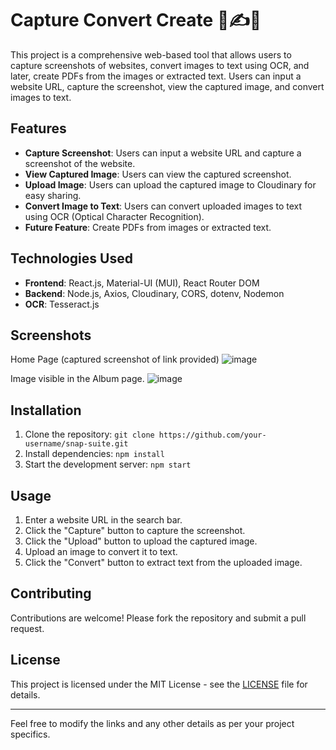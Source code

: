 # Capture Convert Create 📸✍️📄

This project is a comprehensive web-based tool that allows users to capture screenshots of websites, convert images to text using OCR, and later, create PDFs from the images or extracted text. Users can input a website URL, capture the screenshot, view the captured image, and convert images to text.

## Features

- **Capture Screenshot**: Users can input a website URL and capture a screenshot of the website.
- **View Captured Image**: Users can view the captured screenshot.
- **Upload Image**: Users can upload the captured image to Cloudinary for easy sharing.
- **Convert Image to Text**: Users can convert uploaded images to text using OCR (Optical Character Recognition).
- **Future Feature**: Create PDFs from images or extracted text.

## Technologies Used

- **Frontend**: React.js, Material-UI (MUI), React Router DOM
- **Backend**: Node.js, Axios, Cloudinary, CORS, dotenv, Nodemon
- **OCR**: Tesseract.js

## Screenshots

Home Page (captured screenshot of link provided) ![image](https://github.com/Syed1012/ScreenShotTool/assets/84576013/f47f54d6-379b-42cc-bfbd-68f3a6dca7fa)

Image visible in the Album page. ![image](https://github.com/Syed1012/ScreenShotTool/assets/84576013/3f7e15d7-ae2c-4fa6-b62b-e5844c34f92d)

## Installation

1. Clone the repository: `git clone https://github.com/your-username/snap-suite.git`
2. Install dependencies: `npm install`
3. Start the development server: `npm start`

## Usage

1. Enter a website URL in the search bar.
2. Click the "Capture" button to capture the screenshot.
3. Click the "Upload" button to upload the captured image.
4. Upload an image to convert it to text.
5. Click the "Convert" button to extract text from the uploaded image.

## Contributing

Contributions are welcome! Please fork the repository and submit a pull request.

## License

This project is licensed under the MIT License - see the [LICENSE](LICENSE) file for details.

---

Feel free to modify the links and any other details as per your project specifics.
